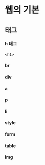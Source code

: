# 웹의 기본
## 태그
#### h 태그
  ```
  <h1> 
  ```

#### br

#### div

#### a
  
#### p
  
#### li
  
#### style
  
#### form
  
#### table
  
#### img
